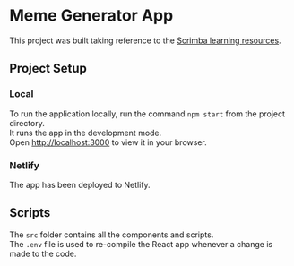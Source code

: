 # Meme Generator App

This project was built taking reference to the [Scrimba learning resources](https://scrimba.com/playlist/prXJpCQ).

## Project Setup

### Local
To run the application locally, run the command `npm start` from the project directory.\
It runs the app in the development mode.\
Open [http://localhost:3000](http://localhost:3000) to view it in your browser.

### Netlify
The app has been deployed to Netlify.


## Scripts
The `src` folder contains all the components and scripts.\
The `.env` file is used to re-compile the React app whenever a change is made to the code.
